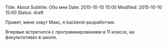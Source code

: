 Title: About
Subtitle: Обо мне
Date: 2015-10-10 15:00
Modified: 2015-10-10 15:00
Status: draft

Привет, меня зовут Макс, я backend-разработчик.

Впервые встретился с программированием в 11 классе, на факультативах в школе.

